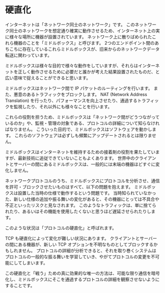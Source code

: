 # 硬直化

インターネットは「ネットワーク同士のネットワーク」です。
このネットワーク同士のネットワークを想定通り確実に動作させるため、インターネット上の実に様々な場所に機器が設置されています。
ネットワーク上に散りばめられたこれら機器のことを「ミドルボックス」と呼びます。
2つのエンドポイント間のあちこちに存在しているこれらミドルボックスが、旧来からのネットワークデータ転送に関わっています。

ミドルボックスは様々な目的で様々な動作をしていますが、それらはインターネットを正しく動作させるために必要だと誰かが考えた結果設置されたものだ、と広い意味で捉えることができると思います。

ミドルボックスはネットワーク間で IP パケットのルーティングを行います。
また、悪意のあるトラフィックをブロックします。
NAT (Network Address Translation) を行ったり、パフォーマンスを向上させたり、通過するトラフィックを監視したり、それ以外にも様々なことを行います。

これらの役割を担うため、ミドルボックスは「ネットワーク間がどうつながっているのか」や、監視・管理の対象である、プロトコルの詳細について知らなければなりません。
こういった目的で、ミドルボックスはソフトウェアを動かします。
これらのソフトウェアは必ずしも頻繁にアップデートされるとは限りません。

ミドルボックスはインターネットを維持するための接着剤の役割を果たしていますが、最新技術に追従できていないこともよくあります。
世界中のクライアントとサーバーの間にあるミドルボックスは、一般的には末端の機器ほどすぐに変化しません。

ネットワークプロトコルのうち、ミドルボックスにプロトコルを分析させ、通信を許可・ブロックさせたいものはすべて、以下の問題を抱えます。
ミドルボックスは設置した当時の仕様で動作するという問題です。
当時知られていなかった、新しい仕様の追加や振る舞いの変化があると、その機器にとっては不具合や不正といったリスクと見なされます。
このようなトラフィックは、単に捨てられたり、あるいはその機能を使用したくないと思うほど遅延させられたりします。

このような状況は「プロトコルの硬直化」と呼ばれます。

TCP も硬直化によって変化が難しい状況にあります。
クライアントとサーバーの間にある機器が、新しい TCP オプションを不明なものとしてブロックするかもしれません。
プロトコルの詳細が分析できると、それを取り巻くシステムはプロトコルの一般的な振る舞いを学習していき、やがてプロトコルの変更を不可能にしてしまいます。

この硬直化と「戦う」ための真に効果的な唯一の方法は、可能な限り通信を暗号化し、ミドルボックスにそこを通過するプロトコルの詳細を観察させないようにすることです。
